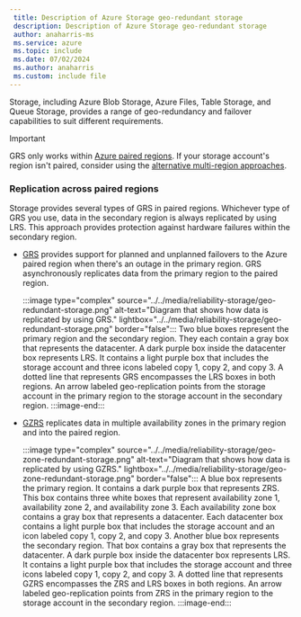 ```yaml
---
 title: Description of Azure Storage geo-redundant storage
 description: Description of Azure Storage geo-redundant storage
 author: anaharris-ms
 ms.service: azure
 ms.topic: include
 ms.date: 07/02/2024
 ms.author: anaharris
 ms.custom: include file
---
```


Storage, including Azure Blob Storage, Azure Files, Table Storage, and Queue Storage, provides a range of geo-redundancy and failover capabilities to suit different requirements.

> [!IMPORTANT]
> GRS only works within [Azure paired regions](/azure/reliability/regions-paired). If your storage account's region isn't paired, consider using the [alternative multi-region approaches](#alternative-multi-region-approaches).

### Replication across paired regions

Storage provides several types of GRS in paired regions. Whichever type of GRS you use, data in the secondary region is always replicated by using LRS. This approach provides protection against hardware failures within the secondary region.

- [GRS](/azure/storage/common/storage-redundancy#geo-redundant-storage) provides support for planned and unplanned failovers to the Azure paired region when there's an outage in the primary region. GRS asynchronously replicates data from the primary region to the paired region.

   :::image type="complex" source="../../media/reliability-storage/geo-redundant-storage.png" alt-text="Diagram that shows how data is replicated by using GRS." lightbox="../../media/reliability-storage/geo-redundant-storage.png" border="false":::
      Two blue boxes represent the primary region and the secondary region. They each contain a gray box that represents the datacenter. A dark purple box inside the datacenter box represents LRS. It contains a light purple box that includes the storage account and three icons labeled copy 1, copy 2, and copy 3. A dotted line that represents GRS encompasses the LRS boxes in both regions. An arrow labeled geo-replication points from the storage account in the primary region to the storage account in the secondary region.
   :::image-end:::

- [GZRS](/azure/storage/common/storage-redundancy#geo-zone-redundant-storage) replicates data in multiple availability zones in the primary region and into the paired region.

  :::image type="complex" source="../../media/reliability-storage/geo-zone-redundant-storage.png" alt-text="Diagram that shows how data is replicated by using GZRS." lightbox="../../media/reliability-storage/geo-zone-redundant-storage.png" border="false":::
     A blue box represents the primary region. It contains a dark purple box that represents ZRS. This box contains three white boxes that represent availability zone 1, availability zone 2, and availability zone 3. Each availability zone box contains a gray box that represents a datacenter. Each datacenter box contains a light purple box that includes the storage account and an icon labeled copy 1, copy 2, and copy 3. Another blue box represents the secondary region. That box contains a gray box that represents the datacenter. A dark purple box inside the datacenter box represents LRS. It contains a light purple box that includes the storage account and three icons labeled copy 1, copy 2, and copy 3. A dotted line that represents GZRS encompasses the ZRS and LRS boxes in both regions. An arrow labeled geo-replication points from ZRS in the primary region to the storage account in the secondary region.
   :::image-end:::
